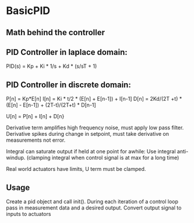 # BasicPID

## Math behind the controller


## PID Controller in laplace domain:
PID(s) = Kp + Ki * 1/s + Kd * (s/sT + 1)

## PID Controller in discrete domain:
P[n] = Kp*E[n]
I[n] = Ki * t/2 * (E[n] + E[n-1]) + I[n-1]
D[n] = 2Kd/(2T +t) * (E[n] - E[n-1]) + (2T-t)/(2T+t) * D[n-1]

U[n] = P[n] + I[n] + D[n}

Derivative term amplifies high frequency noise, must apply low pass filter.
Derivative spikes during change in setpoint, must take derivative on measurements not error.

Integral can saturate output if held at one point for awhile: Use integral anti-windup. (clamping integral when control signal is at max for a long time)

Real world actuators have limits, U term must be clamped.


## Usage
Create a pid object and call init().
During each iteration of a control loop pass in measurement data and a desired output.
Convert output signal to inputs to actuators
